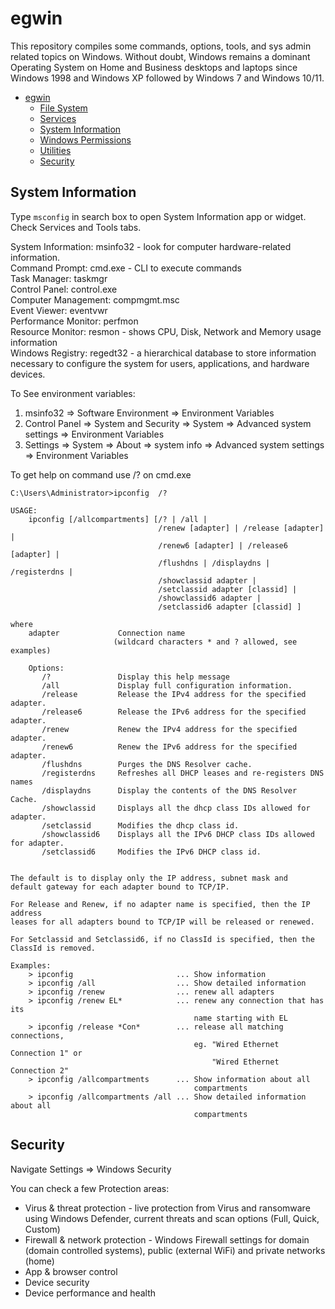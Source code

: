 # egwin
This repository compiles some commands, options, tools, and sys admin related topics on Windows. Without doubt, Windows remains a dominant Operating System on Home and Business desktops and laptops since Windows 1998 and Windows XP followed by Windows 7 and Windows 10/11. 

* [egwin](#egwin)
  * [File System](#file-system)
  * [Services](#services)
  * [System Information](#system-information)
  * [Windows Permissions](#windows-permissions)
  * [Utilities](#utilities)
  * [Security](#security)
 


## System Information 

Type `msconfig` in search box to open System Information app or widget. Check Services and Tools tabs.   

System Information: msinfo32 - look for computer hardware-related information.     
Command Prompt: cmd.exe - CLI to execute commands    
Task Manager: taskmgr    
Control Panel: control.exe     
Computer Management: compmgmt.msc    
Event Viewer: eventvwr   
Performance Monitor: perfmon   
Resource Monitor: resmon - shows CPU, Disk, Network and Memory usage information    
Windows Registry: regedt32 -  a hierarchical database to store information necessary to configure the system for users, applications, and hardware devices.    

To See environment variables:    
1. msinfo32 => Software Environment => Environment Variables   
2. Control Panel => System and Security => System => Advanced system settings => Environment Variables
3. Settings => System => About => system info => Advanced system settings => Environment Variables

To get help on command use /? on cmd.exe    

```
C:\Users\Administrator>ipconfig  /?

USAGE:
    ipconfig [/allcompartments] [/? | /all |
                                 /renew [adapter] | /release [adapter] |
                                 /renew6 [adapter] | /release6 [adapter] |
                                 /flushdns | /displaydns | /registerdns |
                                 /showclassid adapter |
                                 /setclassid adapter [classid] |
                                 /showclassid6 adapter |
                                 /setclassid6 adapter [classid] ]

where
    adapter             Connection name
                       (wildcard characters * and ? allowed, see examples)

    Options:
       /?               Display this help message
       /all             Display full configuration information.
       /release         Release the IPv4 address for the specified adapter.
       /release6        Release the IPv6 address for the specified adapter.
       /renew           Renew the IPv4 address for the specified adapter.
       /renew6          Renew the IPv6 address for the specified adapter.
       /flushdns        Purges the DNS Resolver cache.
       /registerdns     Refreshes all DHCP leases and re-registers DNS names
       /displaydns      Display the contents of the DNS Resolver Cache.
       /showclassid     Displays all the dhcp class IDs allowed for adapter.
       /setclassid      Modifies the dhcp class id.
       /showclassid6    Displays all the IPv6 DHCP class IDs allowed for adapter.
       /setclassid6     Modifies the IPv6 DHCP class id.


The default is to display only the IP address, subnet mask and
default gateway for each adapter bound to TCP/IP.

For Release and Renew, if no adapter name is specified, then the IP address
leases for all adapters bound to TCP/IP will be released or renewed.

For Setclassid and Setclassid6, if no ClassId is specified, then the ClassId is removed.

Examples:
    > ipconfig                       ... Show information
    > ipconfig /all                  ... Show detailed information
    > ipconfig /renew                ... renew all adapters
    > ipconfig /renew EL*            ... renew any connection that has its
                                         name starting with EL
    > ipconfig /release *Con*        ... release all matching connections,
                                         eg. "Wired Ethernet Connection 1" or
                                             "Wired Ethernet Connection 2"
    > ipconfig /allcompartments      ... Show information about all
                                         compartments
    > ipconfig /allcompartments /all ... Show detailed information about all
                                         compartments
```


## Security   

Navigate Settings => Windows Security   

You can check a few Protection areas:    
* Virus & threat protection - live protection from Virus and ransomware using Windows Defender, current threats and scan options (Full, Quick, Custom)    
* Firewall & network protection - Windows Firewall settings for domain (domain controlled systems), public (external WiFi) and private networks (home) 
* App & browser control
* Device security
* Device performance and health


